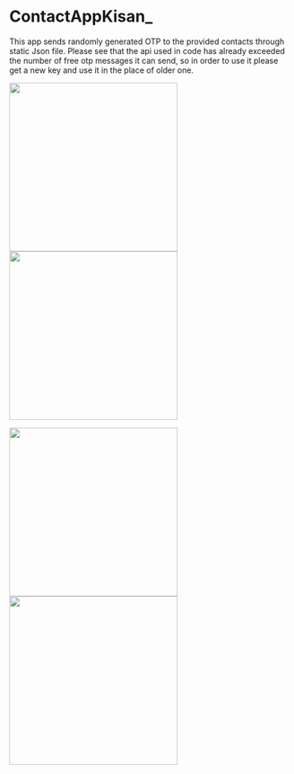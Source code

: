 # ContactAppKisan_
This app sends randomly generated OTP to the provided contacts through static Json file. Please see that the api used in code has already exceeded the number of free otp messages it can send, so in order to use it please get a new key and use it in the place of older one.


<img src="https://user-images.githubusercontent.com/39986507/75139709-50370680-5713-11ea-804c-1bf686127f21.png" width="300">       <img src="https://user-images.githubusercontent.com/39986507/75139723-54fbba80-5713-11ea-9945-2d043117f0e3.png" width="300"> 




<img src="https://user-images.githubusercontent.com/39986507/75139721-5331f700-5713-11ea-84fd-5f9f90728a8c.png" width="300">       <img src="https://user-images.githubusercontent.com/39986507/75139715-5200ca00-5713-11ea-9976-16c10cfc5a23.png" width="300">

